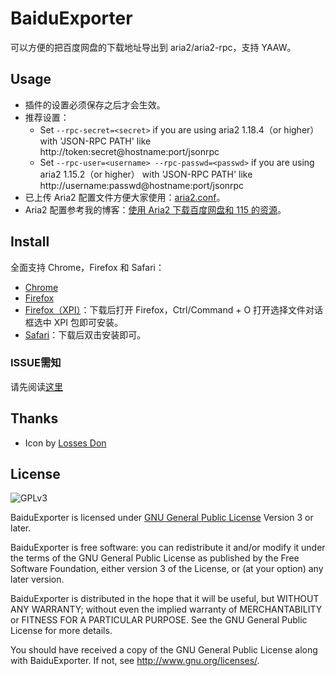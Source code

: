 # BaiduExporter

可以方便的把百度网盘的下载地址导出到 aria2/aria2-rpc，支持 YAAW。

## Usage

- 插件的设置必须保存之后才会生效。
- 推荐设置：
	- Set `--rpc-secret=<secret>` if you are using aria2 1.18.4（or higher） with 'JSON-RPC PATH' like http://token:secret@hostname:port/jsonrpc
	- Set `--rpc-user=<username> --rpc-passwd=<passwd>` if you are using aria2 1.15.2（or higher） with 'JSON-RPC PATH' like http://username:passwd@hostname:port/jsonrpc
- 已上传 Aria2 配置文件方便大家使用：[aria2.conf](https://raw.githubusercontent.com/acgotaku/BaiduExporter/master/aria2.conf)。
- Aria2 配置参考我的博客：[使用 Aria2 下载百度网盘和 115 的资源](https://blog.icehoney.me/posts/2015-01-31-Aria2-download)。

## Install

全面支持 Chrome，Firefox 和 Safari：

- [Chrome](https://chrome.google.com/webstore/detail/baiduexporter/mjaenbjdjmgolhoafkohbhhbaiedbkno)
- [Firefox](https://addons.mozilla.org/zh-CN/firefox/addon/baiduexporter)
- [Firefox（XPI）](https://raw.githubusercontent.com/acgotaku/BaiduExporter/master/firefox/BaiduExporter.xpi)：下载后打开 Firefox，Ctrl/Command + O 打开选择文件对话框选中 XPI 包即可安装。
- [Safari](https://raw.githubusercontent.com/acgotaku/BaiduExporter/master/safari/BaiduExporter.safariextz)：下载后双击安装即可。

### ISSUE需知
请先阅读[这里](https://github.com/acgotaku/BaiduExporter/issues/128)

## Thanks

- Icon by [Losses Don](https://github.com/Losses)

## License

![GPLv3](https://www.gnu.org/graphics/gplv3-127x51.png)

BaiduExporter is licensed under [GNU General Public License](https://www.gnu.org/licenses/gpl.html) Version 3 or later.

BaiduExporter is free software: you can redistribute it and/or modify
it under the terms of the GNU General Public License as published by
the Free Software Foundation, either version 3 of the License, or
(at your option) any later version.

BaiduExporter is distributed in the hope that it will be useful,
but WITHOUT ANY WARRANTY; without even the implied warranty of
MERCHANTABILITY or FITNESS FOR A PARTICULAR PURPOSE.  See the
GNU General Public License for more details.

You should have received a copy of the GNU General Public License
along with BaiduExporter.  If not, see <http://www.gnu.org/licenses/>.
